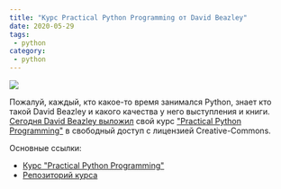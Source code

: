 ```yaml
---
title: "Курс Practical Python Programming от David Beazley"
date: 2020-05-29
tags:
 - python
category:
 - python
---
```


![](https://raw.githubusercontent.com/natenka/natenka.github.io/master/assets/images/dabeaz_course.png)

Пожалуй, каждый, кто какое-то время занимался Python, знает кто такой David Beazley и какого качества у него выступления и книги. 
[Сегодня David Beazley выложил](https://twitter.com/dabeaz/status/1266339737624813569) свой
 курс ["Practical Python Programming"](https://dabeaz-course.github.io/practical-python/) в свободный доступ с лицензией Creative-Commons.


Основные ссылки:

* [Курс "Practical Python Programming"](https://dabeaz-course.github.io/practical-python/)
* [Репозиторий курса](https://github.com/dabeaz-course/practical-python)
